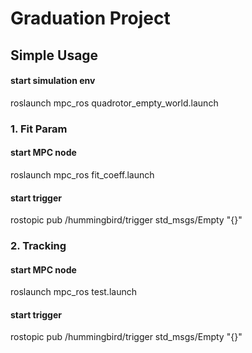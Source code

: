 # Graduation Project

## Simple Usage

#### start simulation env
roslaunch mpc_ros quadrotor_empty_world.launch

### 1. Fit Param

#### start MPC node

roslaunch mpc_ros fit_coeff.launch

#### start trigger

rostopic pub /hummingbird/trigger std_msgs/Empty "{}"

### 2. Tracking

#### start MPC node
roslaunch mpc_ros test.launch
#### start trigger
rostopic pub /hummingbird/trigger std_msgs/Empty "{}"